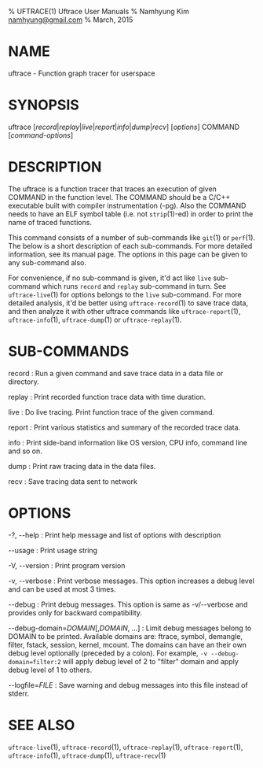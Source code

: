 % UFTRACE(1) Uftrace User Manuals
% Namhyung Kim <namhyung@gmail.com>
% March, 2015

NAME
====
uftrace - Function graph tracer for userspace

SYNOPSIS
========
uftrace [*record*|*replay*|*live*|*report*|*info*|*dump*|*recv*] [*options*] COMMAND [*command-options*]

DESCRIPTION
===========
The uftrace is a function tracer that traces an execution of given COMMAND in the function level.  The COMMAND should be a C/C++ executable built with compiler instrumentation (-pg).  Also the COMMAND needs to have an ELF symbol table (i.e. not `strip`(1)-ed) in order to print the name of traced functions.

This command consists of a number of sub-commands like `git`(1) or `perf`(1).  The below is a short description of each sub-commands.  For more detailed information, see its manual page.  The options in this page can be given to any sub-command also.

For convenience, if no sub-command is given, it'd act like `live` sub-command which runs `record` and `replay` sub-command in turn.  See `uftrace-live`(1) for options belongs to the `live` sub-command.  For more detailed analysis, it'd be better using `uftrace-record`(1) to save trace data, and then analyze it with other uftrace commands like `uftrace-report`(1), `uftrace-info`(1), `uftrace-dump`(1) or `uftrace-replay`(1).

SUB-COMMANDS
============
record
:   Run a given command and save trace data in a data file or directory.

replay
:   Print recorded function trace data with time duration.

live
:   Do live tracing.  Print function trace of the given command.

report
:   Print various statistics and summary of the recorded trace data.

info
:   Print side-band information like OS version, CPU info, command line and so on.

dump
:   Print raw tracing data in the data files.

recv
:   Save tracing data sent to network

OPTIONS
=======
-?, \--help
:   Print help message and list of options with description

\--usage
:   Print usage string

-V, \--version
:   Print program version

-v, \--verbose
:   Print verbose messages.  This option increases a debug level and can be used at most 3 times.

\--debug
:   Print debug messages.  This option is same as -v/\--verbose and provides only for backward compatibility.

\--debug-domain=*DOMAIN*[,*DOMAIN*, ...]
:   Limit debug messages belong to DOMAIN to be printed.  Available domains are: ftrace, symbol, demangle, filter, fstack, session, kernel, mcount.  The domains can have an their own debug level optionally (preceded by a colon).  For example, `-v --debug-domain=filter:2` will apply debug level of 2 to "filter" domain and apply debug level of 1 to others.

--logfile=*FILE*
:   Save warning and debug messages into this file instead of stderr.

SEE ALSO
========
`uftrace-live`(1), `uftrace-record`(1), `uftrace-replay`(1), `uftrace-report`(1), `uftrace-info`(1), `uftrace-dump`(1), `uftrace-recv`(1)
